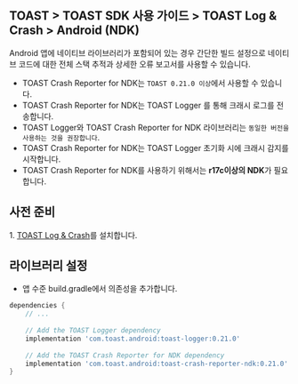 ## TOAST > TOAST SDK 사용 가이드 > TOAST Log & Crash > Android (NDK)

Android 앱에 네이티브 라이브러리가 포함되어 있는 경우 간단한 빌드 설정으로 네이티브 코드에 대한 전체 스택 추적과 상세한 오류 보고서를 사용할 수 있습니다.

* TOAST Crash Reporter for NDK는 `TOAST 0.21.0 이상`에서 사용할 수 있습니다.
* TOAST Crash Reporter for NDK는 TOAST Logger 를 통해 크래시 로그를 전송합니다.
* TOAST Logger와 TOAST Crash Reporter for NDK 라이브러리는 `동일한 버전을 사용하는 것을 권장합니다`.
* TOAST Crash Reporter for NDK는 TOAST Logger 초기화 시에 크래시 감지를 시작합니다.
* TOAST Crash Reporter for NDK를 사용하기 위해서는 **r17c이상의 NDK**가 필요합니다.

## 사전 준비

1\. [TOAST Log & Crash](./log-collector-android)를 설치합니다.

## 라이브러리 설정
- 앱 수준 build.gradle에서 의존성을 추가합니다.

```groovy
dependencies {
    // ...
    
    // Add the TOAST Logger dependency
    implementation 'com.toast.android:toast-logger:0.21.0'    
    
    // Add the TOAST Crash Reporter for NDK dependency
    implementation 'com.toast.android:toast-crash-reporter-ndk:0.21.0'
}
```